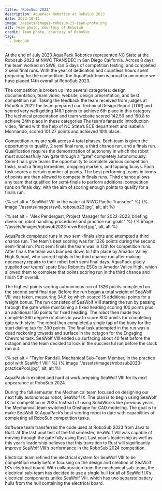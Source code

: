 ```yaml
---
title: 'RoboSub 2023'
description: AquaPack Robotics at RoboSub 2023
date: 2023-10-11
image: /assets/images/robosub-23-team-photo.png
alt: Team photo, courtesy of RoboSub
credit: Team photo, courtesy of RoboSub
tags:
  - RoboSub
---
```


At the end of July 2023 AquaPack Robotics represented NC State at the Robosub 2023 at NIWC TRANSDEC in San Diego California. Across 8 days the team worked on SW8, ran 5 days of competition testing, and completed 2 semi final runs. With the year of dedication and countless hours spent preparing for the competition, the AquaPack team is proud to announce we have placed 14th overall at RoboSub 2023.

The competition is broken up into several categories: design documentation, team video, website, design presentation, and best competition run. Taking the feedback the team received from judges at RoboSub 2022 the team prepared our Technical Design Report (TDR) and scored very well getting 146.1 points to achieve 6th place in this category. The technical presentation and team website scored 142.56 and 150.8 to achieve 24th place in these categories.The team’s fantastic introduction video, filmed with the help of NC State’s ECE department and Isabella Mormando, scored 101.27 points and achieved 10th place.

Competition runs are split across 4 total phases. Each team is given the opportunity to qualify, 2 semi final runs, a third chance run, and a finals run. Qualification requires the demonstration of autonomy in which the robot must successfully navigate through a “gate” completely autonomously. Semi-finals give teams the opportunity to complete various competition tasks, such a firing torpedoes, dropping markers, and tapping buoys. Each task scores a certain number of points. The best performing teams in terms of points are then allowed to compete in finals runs. Third chance allows any team that qualified for semi-finals to perform additional competition runs on finals day, with the aim of scoring enough points to qualify for a finals run.

{% set alt = "SeaWolf VIII in the water at NIWC Pacfic Transdec" %}
{% image "/assets/images/sw8_robosub23.jpg", alt, alt %}

{% set alt = "Alex Pendergast, Project Manager for 2022-2023, briefing divers on robot handling procedures and practice run goals" %}
{% image "/assets/images/robosub2023-diverBrief.jpg", alt, alt %}

AquaPack completed runs in two semi-finals slots and attempted a third chance run. The team’s best scoring was for 1326 points during the second semi-final run. Post semi finals the team was in 13th for competition runs. After finals the team was bumped down to 14th place by Amador Valley High School, who scored highly in the third chance run after making necessary repairs to their robot both semi final days. AquaPack gladly supplied our teams’ spare Blue Robotics ESCs to Amador Valley High, which allowed them to complete that points scoring run in the third chance and finish 5th overall.

The highest points scoring autonomous run of 1326 points completed on the second semi final day. Before the run began a total weight of SeaWolf VIII was taken, measuring 34.6 kg which scored 15 additional points for a weight bonus. The run consisted of SeaWolf VIII starting the run by passing through the gate while maintaining a fixed heading scoring 100 points plus an additional 150 points for fixed heading. The robot then made two complete 360 degree rotations in yaw to score 800 points for completing gate with style. The robot then completed a single tap of the buoy for the start dialing tap for 300 points. The final task attempted in the run was a dead reckoning towards and surface in the octagon for the Engaging Chevrons task. SeaWolf VIII ended up surfacing about 40 feet before the octagon and the team decided to lock in the successful run before the clock ran out.

{% set alt = "Taylor Randall, Mechanical Sub-Team Member, in the practice pool with SeaWolf VIII" %}
{% image "/assets/images/robosub2023-practicePool.jpg", alt, alt %}

AquaPack is excited and hard at work prepping SeaWolf VIII for its next appearance at RoboSub 2024.

During the fall semester, the Mechanical team focused on designing our next fully autonomous robot, SeaWolf IX. The plan is to begin using SeaWolf IX for competition in 2025. Instead of using SolidWorks like previous years, the Mechanical team switched to Onshape for CAD modeling. The goal is to make SeaWolf IX AquaPack’s best scoring robot to date with capabilities of completing all RoboSub competition tasks.

Software team transferred the code used at RoboSub 2023 from Java to Rust. At the last pool test of the fall semester, SeaWolf VIII was capable of moving through the gate fully using Rust. Last year’s leadership as well as this year’s leadership believes that this transition to Rust will significantly improve SeaWolf VIII’s performance in the RoboSub 2024 competition.

Electrical team refined the electrical system for SeaWolf VIII to be competition ready before focusing on the design and creation of SeaWolf IX’s electrical board. With collaboration from the mechanical sub-team, the electrical sub-team has decided to use a single hull for all of SeaWolf IX’s electrical components unlike SeaWolf VIII, which has two separate battery hulls from the hull containing the electrical board.
